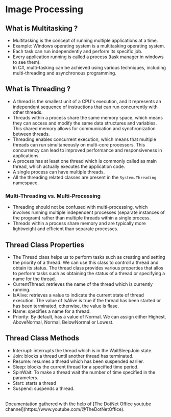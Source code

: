 # Image Processing
## What is Multitasking ?
* Multitasking is the concept of running multiple applications at a time.
* Example: Windows operating system is a multitasking operating system.
* Each task can run independently and perform its specific job.
* Every application running is called a process (task manager in windows to see them).<br>
In C#, multi-tasking can be achieved using various techniques, including multi-threading and asynchronous programming.

## What is Threading ?
* A thread is the smallest unit of a CPU's execution, and it represents an independent sequence of instructions that can run concurrently with other threads.
* Threads within a process share the same memory space, which means they can access and modify the same data structures and variables. This shared memory allows for communication and synchronization between threads.
* Threading enables concurrent execution, which means that multiple threads can run simultaneously on multi-core processors. This concurrency can lead to improved performance and responsiveness in applications.
* A process has at least one thread which is commonly called as main thread, which actually executes the application code.
* A single process can have multiple threads.
* All the threading related classes are present in the `System.Threading` namespace.

### Multi-Threading vs. Multi-Processing
* Threading should not be confused with multi-processing, which involves running multiple independent processes (separate instances of the program) rather than multiple threads within a single process.
* Threads within a process share memory and are typically more lightweight and efficient than separate processes.<br>

## Thread Class Properties
* The Thread class helps us to perform tasks such as creating and setting the priority of a thread. We can use this class to controll a thread and obtain its status. The thread class provides various properties that allos to perform tasks such as obtaining the status of a thread or specifying a name for the thread.
* CurrentThread: retrieves the name of the thread which is currently running.
* IsAlive: retrieves a value to indicate the current state of thread execution. The value of IsAlive is true if the thread has been started or has been terminated, otherwise, the value is flase.
* Name: specifies a name for a thread.
* Priority: By default, has a value of Normal. We can assign either Highest, AboveNormal, Normal, BelowNormal or Lowest.

## Thread Class Methods
* Interrupt: interrupts the thread which is in the WaitSleepJoin state.
* Join: blocks a thread until another thread has terminated.
* Resume: resumes a thread which has been suspended earlier.
* Sleep: blocks the current thread for a specified time period.
* SpinWait: To make a thread wait the number of time specified in the parameters.
* Start: starts a thread
* Suspend: suspends a thread.

<br>
Documentation gathered with the help of [The DotNet Office youtube channel](https://www.youtube.com/@TheDotNetOffice).